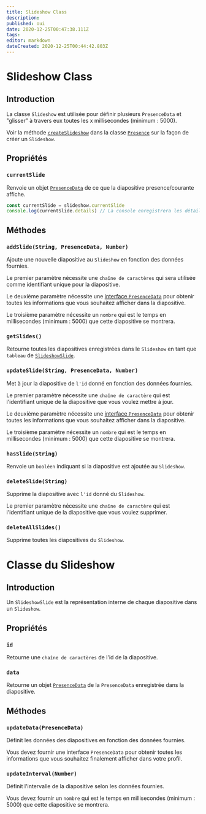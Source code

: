 ```yaml
---
title: Slideshow Class
description:
published: oui
date: 2020-12-25T00:47:38.111Z
tags:
editor: markdown
dateCreated: 2020-12-25T00:44:42.803Z
---
```


# Slideshow Class

## Introduction

La classe `Slideshow` est utilisée pour définir plusieurs `PresenceData` et "glisser" à travers eux toutes les x millisecondes (minimum : 5000).

Voir la méthode [`createSlideshow`](/dev/presence/class#createslideshow) dans la classe [`Presence`](/dev/presence/class) sur la façon de créer un `Slideshow`.

## Propriétés

### `currentSlide`

Renvoie un objet [`PresenceData`](/dev/presence/class#presencedata-interface) de ce que la diapositive presence/courante affiche.

```typescript
const currentSlide = slideshow.currentSlide
console.log(currentSlide.details) // La console enregistrera les détails du PresenceData
```

## Méthodes

### `addSlide(String, PresenceData, Number)`

Ajoute une nouvelle diapositive au `Slideshow` en fonction des données fournies.

Le premier paramètre nécessite une `chaîne de caractères` qui sera utilisée comme identifiant unique pour la diapositive.

Le deuxième paramètre nécessite une [interface `PresenceData`](/dev/presence/class#presencedata-interface) pour obtenir toutes les informations que vous souhaitez afficher dans la diapositive.

Le troisième paramètre nécessite un `nombre` qui est le temps en millisecondes (minimum : 5000) que cette diapositive se montrera.

### `getSlides()`

Retourne toutes les diapositives enregistrées dans le `Slideshow` en tant que `tableau` de [`SlideshowSlide`](#slideshowslide-class).

### `updateSlide(String, PresenceData, Number)`

Met à jour la diapositive de `l'id` donné en fonction des données fournies.

Le premier paramètre nécessite une `chaîne de caractère` qui est l'identifiant unique de la diapositive que vous voulez mettre à jour.

Le deuxième paramètre nécessite une [interface `PresenceData`](/dev/presence/class#presencedata-interface) pour obtenir toutes les informations que vous souhaitez afficher dans la diapositive.

Le troisième paramètre nécessite un `nombre` qui est le temps en millisecondes (minimum : 5000) que cette diapositive se montrera.

### `hasSlide(String)`

Renvoie un `booléen` indiquant si la diapositive est ajoutée au `Slideshow`.

### `deleteSlide(String)`

Supprime la diapositive avec `l'id` donné du `Slideshow`.

Le premier paramètre nécessite une `chaîne de caractère` qui est l'identifiant unique de la diapositive que vous voulez supprimer.

### `deleteAllSlides()`

Supprime toutes les diapositives du `Slideshow`.

# Classe du Slideshow

## Introduction

Un `SlideshowSlide` est la représentation interne de chaque diapositive dans un `Slideshow`.

## Propriétés

### `id`

Retourne une `chaîne de caractères` de l'id de la diapositive.

### `data`

Retourne un objet [`PresenceData`](/dev/presence/class#presencedata-interface) de la `PresenceData` enregistrée dans la diapositive.

## Méthodes

### `updateData(PresenceData)`

Définit les données des diapositives en fonction des données fournies.

Vous devez fournir une interface `PresenceData` pour obtenir toutes les informations que vous souhaitez finalement afficher dans votre profil.

### `updateInterval(Number)`

Définit l'intervalle de la diapositive selon les données fournies.

Vous devez fournir un `nombre` qui est le temps en millisecondes (minimum : 5000) que cette diapositive se montrera.